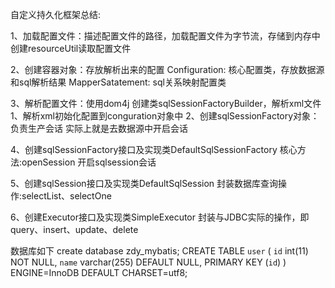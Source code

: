 自定义持久化框架总结:

1、加载配置文件：描述配置文件的路径，加载配置文件为字节流，存储到内存中
    创建resourceUtil读取配置文件
   
2、创建容器对象：存放解析出来的配置
    Configuration: 核心配置类，存放数据源和sql解析结果
    MapperSatatement: sql关系映射配置类

3、解析配置文件：使用dom4j
创建类sqlSessionFactoryBuilder，解析xml文件
1、解析xml初始化配置到conguration对象中
2、创建sqlSessionFactory对象：负责生产会话 实际上就是去数据源中开启会话

4、创建sqlSessionFactory接口及实现类DefaultSqlSessionFactory
    核心方法:openSession  开启sqlsession会话
 
5、创建sqlSession接口及实现类DefaultSqlSession
    封装数据库查询操作:selectList、selectOne
    
6、创建Executor接口及实现类SimpleExecutor
    封装与JDBC实际的操作，即query、insert、update、delete


数据库如下
create database zdy_mybatis;
CREATE TABLE `user` (
  `id` int(11) NOT NULL,
  `name` varchar(255) DEFAULT NULL,
  PRIMARY KEY (`id`)
) ENGINE=InnoDB DEFAULT CHARSET=utf8;

